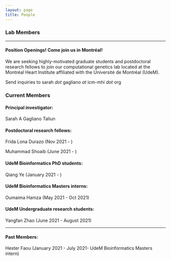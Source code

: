 ```yaml
---
layout: page
title: People 
---
```


### Lab Members

-------
#### Position Openings! <b>Come join us in Montréal!</b>
We are seeking highly-motivated graduate students and postdoctoral research fellows to join our computational genetics lab located at the Montréal Heart Institute affiliated with the Université de Montréal (UdeM).

Send inquiries to sarah <i>dot</i> gagliano <i>at</i> icm-mhi <i>dot</i> org


### Current Members
#### Principal investigator:
Sarah A Gagliano Taliun

#### Postdoctoral research fellows: 
Frida Lona Durazo (Nov 2021 - )
<p>Muhammad Shoaib (June 2021 - )</p>

#### UdeM Bioinformatics PhD students:
Qiang Ye (January 2021 - )

#### UdeM Bioinformatics Masters interns:
Oumaima Hamza (May 2021 - Oct 2021)

#### UdeM Undergraduate research students:
Yangfan Zhao (June 2021 - August 2021)

-------
#### Past Members:  
Hester Faou (January 2021 - July 2021- UdeM Bioinformatics Masters intern)
